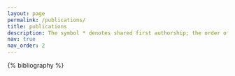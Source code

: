 ```yaml
---
layout: page
permalink: /publications/
title: publications
description: The symbol * denotes shared first authorship; the order of the authors is alphabetical in these cases.
nav: true
nav_order: 2
---
```


<!-- _pages/publications.md -->

<!-- Bibsearch Feature -->

<!-- {% include bib_search.liquid %} -->

<div class="publications">

{% bibliography %}

</div>
